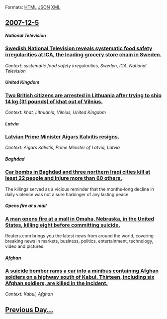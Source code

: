 
Formats: [HTML](2007/12/5/index.html)  [JSON](2007/12/5/index.json)  [XML](2007/12/5/index.xml)  

## [2007-12-5](/news/2007/12/5/index.md)

##### National Television
### [ Swedish National Television reveals systematic food safety irregularities at ICA, the leading grocery store chain in Sweden. ](/news/2007/12/5/swedish-national-television-reveals-systematic-food-safety-irregularities-at-ica-the-leading-grocery-store-chain-in-sweden.md)
_Context: systematic food safety irregularities, Sweden, ICA, National Television_

##### United Kingdom
### [ Two British citizens are arrested in Lithuania after trying to ship 14 kg (31 pounds) of khat out of Vilnius. ](/news/2007/12/5/two-british-citizens-are-arrested-in-lithuania-after-trying-to-ship-14-kg-31-pounds-of-khat-out-of-vilnius.md)
_Context: khat, Lithuania, Vilnius, United Kingdom_

##### Latvia
### [ Latvian Prime Minister Aigars Kalvitis resigns. ](/news/2007/12/5/latvian-prime-minister-aigars-kalva-tis-resigns.md)
_Context: Aigars Kalvitis, Prime Minister of Latvia, Latvia_

##### Baghdad
### [ Car bombs in Baghdad and three northern Iraqi cities kill at least 22 people and injure more than 60 others. ](/news/2007/12/5/car-bombs-in-baghdad-and-three-northern-iraqi-cities-kill-at-least-22-people-and-injure-more-than-60-others.md)
The killings served as a vicious reminder that the months-long decline in daily violence was not a sure harbinger of any lasting peace.

##### Opens fire at a mall
### [ A man opens fire at a mall in Omaha, Nebraska, in the United States, killing eight before committing suicide. ](/news/2007/12/5/a-man-opens-fire-at-a-mall-in-omaha-nebraska-in-the-united-states-killing-eight-before-committing-suicide.md)
Reuters.com brings you the latest news from around the world, covering breaking news in markets, business, politics, entertainment, technology, video and pictures.

##### Afghan
### [ A suicide bomber rams a car into a minibus containing Afghan soldiers on a highway south of Kabul. Thirteen, including six Afghan soldiers, are killed in the incident. ](/news/2007/12/5/a-suicide-bomber-rams-a-car-into-a-minibus-containing-afghan-soldiers-on-a-highway-south-of-kabul-thirteen-including-six-afghan-soldiers.md)
_Context: Kabul, Afghan_

## [Previous Day...](/news/2007/12/4/index.md)


